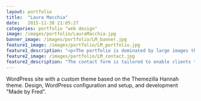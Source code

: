 ```yaml
---
layout: portfolio
title:  "Laura Macchia"
date:   2015-11-30 21:05:27
categories: portfolio "web design"
image: /images/portfolio/LauraMacchia.jpg
banner_image: /images/portfolio/LM_banner.jpg
feature1_image: /images/portfolio/LM_portfolio.jpg
feature1_description: "<p>The portfolio is dominated by large images that really make Laura's work shine. 'Sharing Buttons' give clients and easy way to bookmark or share. The design of the website is kept simple and clean in an effort not to detract from Laura's work.</p>"
feature2_image: /images/portfolio/LM_contact.jpg
feature2_description: "The contact form is tailored to enable clients to share as much relevant information as possible."
---
```

WordPress site with a custom theme based on the Themezilla Hannah theme. Design, WordPress configuration and setup, and development "Made by Fred".